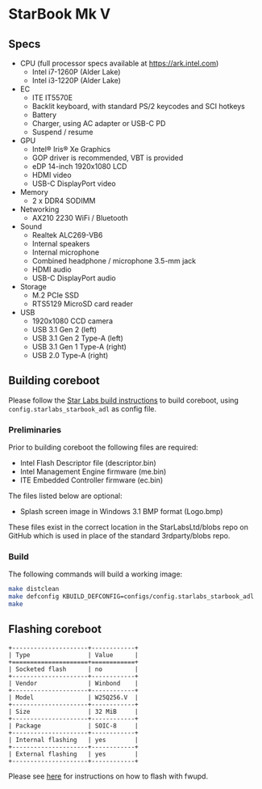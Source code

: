 # StarBook Mk V

## Specs

- CPU (full processor specs available at https://ark.intel.com)
    - Intel i7-1260P (Alder Lake)
    - Intel i3-1220P (Alder Lake)
- EC
    - ITE IT5570E
    - Backlit keyboard, with standard PS/2 keycodes and SCI hotkeys
    - Battery
    - Charger, using AC adapter or USB-C PD
    - Suspend / resume
- GPU
    - Intel® Iris® Xe Graphics
    - GOP driver is recommended, VBT is provided
    - eDP 14-inch 1920x1080 LCD
    - HDMI video
    - USB-C DisplayPort video
- Memory
    - 2 x DDR4 SODIMM
- Networking
    - AX210 2230 WiFi / Bluetooth
- Sound
    - Realtek ALC269-VB6
    - Internal speakers
    - Internal microphone
    - Combined headphone / microphone 3.5-mm jack
    - HDMI audio
    - USB-C DisplayPort audio
- Storage
    - M.2 PCIe SSD
    - RTS5129 MicroSD card reader
- USB
    - 1920x1080 CCD camera
    - USB 3.1 Gen 2 (left)
    - USB 3.1 Gen 2 Type-A (left)
    - USB 3.1 Gen 1 Type-A (right)
    - USB 2.0 Type-A (right)

## Building coreboot

Please follow the [Star Labs build instructions](../common/building.md) to build coreboot, using `config.starlabs_starbook_adl` as config file.

### Preliminaries

Prior to building coreboot the following files are required:
* Intel Flash Descriptor file (descriptor.bin)
* Intel Management Engine firmware (me.bin)
* ITE Embedded Controller firmware (ec.bin)

The files listed below are optional:
- Splash screen image in Windows 3.1 BMP format (Logo.bmp)

These files exist in the correct location in the StarLabsLtd/blobs repo on GitHub which is used in place of the standard 3rdparty/blobs repo.

### Build

The following commands will build a working image:

```bash
make distclean
make defconfig KBUILD_DEFCONFIG=configs/config.starlabs_starbook_adl
make
```

## Flashing coreboot

```eval_rst
+---------------------+------------+
| Type                | Value      |
+=====================+============+
| Socketed flash      | no         |
+---------------------+------------+
| Vendor              | Winbond    |
+---------------------+------------+
| Model               | W25Q256.V  |
+---------------------+------------+
| Size                | 32 MiB     |
+---------------------+------------+
| Package             | SOIC-8     |
+---------------------+------------+
| Internal flashing   | yes        |
+---------------------+------------+
| External flashing   | yes        |
+---------------------+------------+
```

Please see [here](../common/flashing.md) for instructions on how to flash with fwupd.
